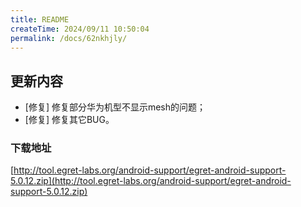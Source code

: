 ```yaml
---
title: README
createTime: 2024/09/11 10:50:04
permalink: /docs/62nkhjly/
---
```

## 更新内容

* [修复] 修复部分华为机型不显示mesh的问题；
* [修复] 修复其它BUG。

### 下载地址

[http://tool.egret-labs.org/android-support/egret-android-support-5.0.12.zip](http://tool.egret-labs.org/android-support/egret-android-support-5.0.12.zip)
